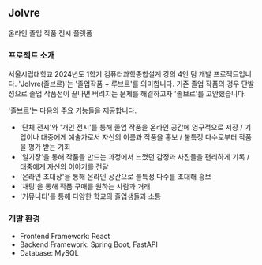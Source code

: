 ## Jolvre
온라인 졸업 작품 전시 플랫폼

### 프로젝트 소개
서울시립대학교 2024년도 1학기 컴퓨터과학종합설계 강의 4인 팀 개발 프로젝트입니다. 'Jolvre(졸브르)'는 '졸업작품 + 루브르'를 의미합니다. 기존 졸업 작품의 경우 단발성으로 졸업 작품전이 끝나면 버려지는 문제를 해결하고자 '졸브르'를 고안했습니다.

'졸브르'는 다음의 주요 기능들을 제공합니다.

- '단체 전시'와 '개인 전시'를 통해 졸업 작품을 온라인 공간에 영구적으로 저장 / 기업이나 대중에게 예술가로서 자신의 이름과 작품을 홍보 / 불특정 다수로부터 작품을 평가 받는 기회
- '일기장'을 통해 작품을 만드는 과정에서 느꼈던 감정과 사진들을 편리하게 기록 / 대중에게 자신의 이야기를 전달
- '온라인 초대장'을 통해 온라인 공간으로 불특정 다수를 초대해 홍보
- '채팅'을 통해 작품 구매를 원하는 사람과 거래
- '커뮤니티'를 통해 다양한 학교의 졸업생들과 소통

### 개발 환경
- Frontend Framework: React
- Backend Framework: Spring Boot, FastAPI
- Database: MySQL
